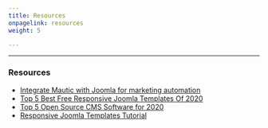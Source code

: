 ```yaml
---
title: Resources
onpagelink: resources
weight: 5

---
```


- - - - - -

### **Resources**

- [Integrate Mautic with Joomla for marketing automation](https://blog.containerize.com/2020/10/09/integrate-mautic-with-joomla-for-marketing-automation/ "Integrate Mautic with Joomla for marketing automation")
- [Top 5 Best Free Responsive Joomla Templates Of 2020](https://blog.containerize.com/2020/10/09/top-5-best-free-responsive-joomla-templates-of-2020/ "Top 5 Best Free Responsive Joomla Templates Of 2020")
- [Top 5 Open Source CMS Software for 2020](https://blog.containerize.com/2020/10/12/top-5-open-source-cms-software-for-2020/ "Top 5 Open Source CMS Software for 2020")
- [Responsive Joomla Templates Tutorial](https://blog.containerize.com/2020/09/29/responsive-joomla-templates-tutorial/ "Responsive Joomla Templates Tutorial")
 
